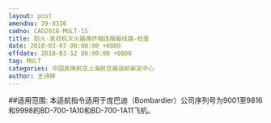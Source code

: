 ```yaml
---
layout: post
amendno: 39-9338
cadno: CAD2018-MULT-15
title: 防火-发动机灭火器爆炸帽连接器线路-检查
date: 2018-03-07 00:00:00 +0800
effdate: 2018-03-12 00:00:00 +0800
tag: MULT
categories: 中国民用航空上海航空器适航审定中心
author: 王诗婷
---
```


##适用范围:
本适航指令适用于庞巴迪（Bombardier）公司序列号为9001至9816和9998的BD-700-1A10和BD-700-1A11飞机。

